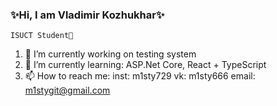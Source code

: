 ### ✨Hi, I am Vladimir Kozhukhar✨

~~~
ISUCT Student🤔
~~~


1. 🔭 I’m currently working on testing system
2. 🌱 I’m currently learning: ASP.Net Core, React + TypeScript
3. 📫 How to reach me: 
       inst: m1sty729
       vk: m1sty666
       email: m1stygit@gmail.com

<!--
**SunM1sty/SunM1sty** is a ✨ _special_ ✨ repository because its `README.md` (this file) appears on your GitHub profile.

Here are some ideas to get you started:

- 🔭 I’m currently working on ...
- 🌱 I’m currently learning ...
- 👯 I’m looking to collaborate on ...
- 🤔 I’m looking for help with ...
- 💬 Ask me about ...
- 📫 How to reach me: ...
- 😄 Pronouns: ...
- ⚡ Fun fact: ...
-->
